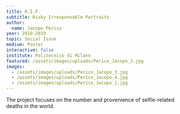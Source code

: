 ```yaml
---
title: R.I.P.
subtitle: Risky Irresponsable Portraits
author:
  name: Jacopo Perico
year: 2018-2019
topic: Social Issue
medium: Poster
interactive: false
institute: Politecnico di Milano
featured: /assets/images/uploads/Perico_Jacopo_2.jpg
images:
  - /assets/images/uploads/Perico_Jacopo_3.jpg
  - /assets/images/uploads/Perico_Jacopo_4.jpg
  - /assets/images/uploads/Perico_Jacopo_1.jpg
---
```

The project focuses on the number and provenience of selfie-related deaths in the world.
